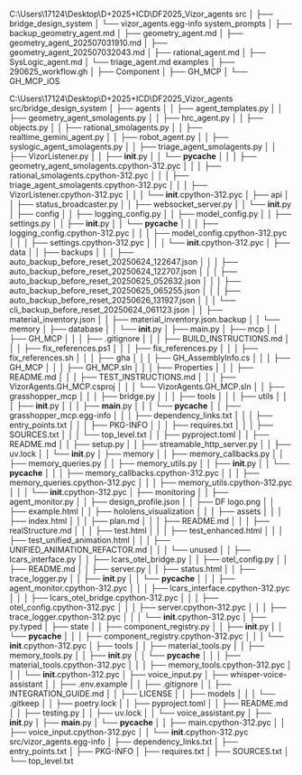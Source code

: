 C:\Users\17124\Desktop\D+2025+ICD\DF2025_Vizor_agents
src
│   ├── bridge_design_system
│   └── vizor_agents.egg-info
system_prompts
│   ├── backup_geometry_agent.md
│   ├── geometry_agent.md
│   ├── geometry_agent_202507031910.md
│   ├── geometry_agent_202507032043.md
│   ├── rational_agent.md
│   ├── SysLogic_agent.md
│   └── triage_agent.md
examples
│   ├── 290625_workflow.gh
│   ├── Component
│   ├── GH_MCP
│   └── GH_MCP_iOS


C:\Users\17124\Desktop\D+2025+ICD\DF2025_Vizor_agents
src/bridge_design_system
│   ├── agents
│   │   ├── agent_templates.py
│   │   ├── geometry_agent_smolagents.py
│   │   ├── hrc_agent.py
│   │   ├── objects.py
│   │   ├── rational_smolagents.py
│   │   ├── realtime_gemini_agent.py
│   │   ├── robot_agent.py
│   │   ├── syslogic_agent_smolagents.py
│   │   ├── triage_agent_smolagents.py
│   │   ├── VizorListener.py
│   │   ├── __init__.py
│   │   └── __pycache__
│   │   │   ├── geometry_agent_smolagents.cpython-312.pyc
│   │   │   ├── rational_smolagents.cpython-312.pyc
│   │   │   ├── triage_agent_smolagents.cpython-312.pyc
│   │   │   ├── VizorListener.cpython-312.pyc
│   │   │   └── __init__.cpython-312.pyc
│   ├── api
│   │   ├── status_broadcaster.py
│   │   ├── websocket_server.py
│   │   └── __init__.py
│   ├── config
│   │   ├── logging_config.py
│   │   ├── model_config.py
│   │   ├── settings.py
│   │   ├── __init__.py
│   │   └── __pycache__
│   │   │   ├── logging_config.cpython-312.pyc
│   │   │   ├── model_config.cpython-312.pyc
│   │   │   ├── settings.cpython-312.pyc
│   │   │   └── __init__.cpython-312.pyc
│   ├── data
│   │   ├── backups
│   │   │   ├── auto_backup_before_reset_20250624_122647.json
│   │   │   ├── auto_backup_before_reset_20250624_122707.json
│   │   │   ├── auto_backup_before_reset_20250625_052632.json
│   │   │   ├── auto_backup_before_reset_20250625_065255.json
│   │   │   ├── auto_backup_before_reset_20250626_131927.json
│   │   │   └── cli_backup_before_reset_20250624_061123.json
│   │   ├── material_inventory.json
│   │   ├── material_inventory.json.backup
│   │   └── memory
│   ├── database
│   │   └── __init__.py
│   ├── main.py
│   ├── mcp
│   │   ├── GH_MCP
│   │   │   ├── .gitignore
│   │   │   ├── BUILD_INSTRUCTIONS.md
│   │   │   ├── fix_references.ps1
│   │   │   ├── fix_references.py
│   │   │   ├── fix_references.sh
│   │   │   ├── gha
│   │   │   ├── GH_AssemblyInfo.cs
│   │   │   ├── GH_MCP
│   │   │   ├── GH_MCP.sln
│   │   │   ├── Properties
│   │   │   ├── README.md
│   │   │   ├── TEST_INSTRUCTIONS.md
│   │   │   ├── VizorAgents.GH_MCP.csproj
│   │   │   └── VizorAgents.GH_MCP.sln
│   │   ├── grasshopper_mcp
│   │   │   ├── bridge.py
│   │   │   ├── tools
│   │   │   ├── utils
│   │   │   ├── __init__.py
│   │   │   ├── __main__.py
│   │   │   └── __pycache__
│   │   ├── grasshopper_mcp.egg-info
│   │   │   ├── dependency_links.txt
│   │   │   ├── entry_points.txt
│   │   │   ├── PKG-INFO
│   │   │   ├── requires.txt
│   │   │   ├── SOURCES.txt
│   │   │   └── top_level.txt
│   │   ├── pyproject.toml
│   │   ├── README.md
│   │   ├── setup.py
│   │   ├── streamable_http_server.py
│   │   ├── uv.lock
│   │   └── __init__.py
│   ├── memory
│   │   ├── memory_callbacks.py
│   │   ├── memory_queries.py
│   │   ├── memory_utils.py
│   │   ├── __init__.py
│   │   └── __pycache__
│   │   │   ├── memory_callbacks.cpython-312.pyc
│   │   │   ├── memory_queries.cpython-312.pyc
│   │   │   ├── memory_utils.cpython-312.pyc
│   │   │   └── __init__.cpython-312.pyc
│   ├── monitoring
│   │   ├── agent_monitor.py
│   │   ├── design_profile.json
│   │   ├── DF logo.png
│   │   ├── example.html
│   │   ├── hololens_visualization
│   │   │   ├── assets
│   │   │   ├── index.html
│   │   │   ├── plan.md
│   │   │   ├── README.md
│   │   │   ├── realStructure.md
│   │   │   ├── test.html
│   │   │   ├── test_enhanced.html
│   │   │   ├── test_unified_animation.html
│   │   │   ├── UNIFIED_ANIMATION_REFACTOR.md
│   │   │   └── unused
│   │   ├── lcars_interface.py
│   │   ├── lcars_otel_bridge.py
│   │   ├── otel_config.py
│   │   ├── README.md
│   │   ├── server.py
│   │   ├── status.html
│   │   ├── trace_logger.py
│   │   ├── __init__.py
│   │   └── __pycache__
│   │   │   ├── agent_monitor.cpython-312.pyc
│   │   │   ├── lcars_interface.cpython-312.pyc
│   │   │   ├── lcars_otel_bridge.cpython-312.pyc
│   │   │   ├── otel_config.cpython-312.pyc
│   │   │   ├── server.cpython-312.pyc
│   │   │   ├── trace_logger.cpython-312.pyc
│   │   │   └── __init__.cpython-312.pyc
│   ├── py.typed
│   ├── state
│   │   ├── component_registry.py
│   │   ├── __init__.py
│   │   └── __pycache__
│   │   │   ├── component_registry.cpython-312.pyc
│   │   │   └── __init__.cpython-312.pyc
│   ├── tools
│   │   ├── material_tools.py
│   │   ├── memory_tools.py
│   │   ├── __init__.py
│   │   └── __pycache__
│   │   │   ├── material_tools.cpython-312.pyc
│   │   │   ├── memory_tools.cpython-312.pyc
│   │   │   └── __init__.cpython-312.pyc
│   ├── voice_input.py
│   ├── whisper-voice-assistant
│   │   ├── .env.example
│   │   ├── .gitignore
│   │   ├── INTEGRATION_GUIDE.md
│   │   ├── LICENSE
│   │   ├── models
│   │   │   └── .gitkeep
│   │   ├── poetry.lock
│   │   ├── pyproject.toml
│   │   ├── README.md
│   │   ├── testing.py
│   │   ├── uv.lock
│   │   └── voice_assistant.py
│   ├── __init__.py
│   ├── __main__.py
│   └── __pycache__
│   │   ├── main.cpython-312.pyc
│   │   ├── voice_input.cpython-312.pyc
│   │   └── __init__.cpython-312.pyc
src/vizor_agents.egg-info
│   ├── dependency_links.txt
│   ├── entry_points.txt
│   ├── PKG-INFO
│   ├── requires.txt
│   ├── SOURCES.txt
│   └── top_level.txt


